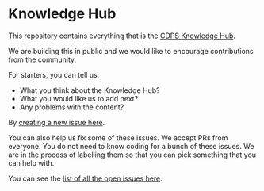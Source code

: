 # Knowledge Hub

This repository contains everything that is the [CDPS Knowledge Hub](https://cdps-wales.github.io/knowledge-hub/).

We are building this in public and we would like to encourage contributions from the community.

For starters, you can tell us:

* What you think about the Knowledge Hub?
* What you would like us to add next?
* Any problems with the content?

By [creating a new issue here](https://github.com/alixedi/knowledge-hub/issues/new).

You can also help us fix some of these issues. We accept PRs from everyone. You do not need to know
coding for a bunch of these issues. We are in the process of labelling them so that you can pick something that you can help with.

You can see the [list of all the open issues here](https://github.com/alixedi/knowledge-hub/issues).

